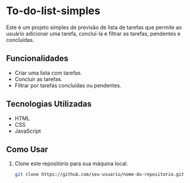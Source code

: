 # To-do-list-simples
Este é um projeto simples de previsão de lista de tarefas que permite ao usuário adicionar uma tarefa, concluí-la e filtrar as tarefas, pendentes e concluídas. 

## Funcionalidades
- Criar uma lista com tarefas.
- Concluir as tarefas.
- Filtrar por tarefas concluídas ou pendentes.
  
## Tecnologias Utilizadas
- HTML
- CSS
- JavaScript

## Como Usar
1. Clone este repositório para sua máquina local.
   ```bash
   git clone https://github.com/seu-usuario/nome-do-repositorio.git

